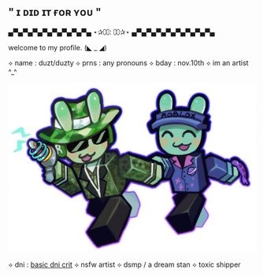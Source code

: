 ## " ɪ ᴅɪᴅ ɪᴛ ғᴏʀ ʏᴏᴜ "


▄▀▄▀▄▀▄▀▄▀▄▀▄▀▄▀▄ ⋆✰⩇⩇: ⩇⩇✰⋆ ▄▀▄▀▄▀▄▀▄▀▄▀▄▀▄▀▄

welcome to my profile. (◣ _ ◢)

⟡ name : duzt/duzty
⟡ prns : any pronouns
⟡ bday : nov.10th
⟡ im an artist ^_^

![image alt](https://github.com/IamNotStarLOLXD/IamNotStarLOLXD/blob/main/f075d544752bc5cb13df23bd4545f8be.jpg?raw=true)

⟡ dni : [basic dni crit](https://dni-criteria.carrd.co/)
⟡ nsfw artist
⟡ dsmp / a dream stan
⟡ toxic shipper
